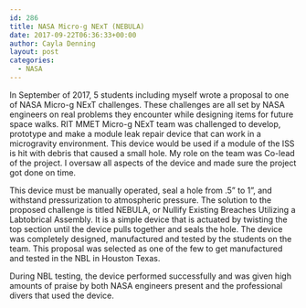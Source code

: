 ```yaml
---
id: 286
title: NASA Micro-g NExT (NEBULA)
date: 2017-09-22T06:36:33+00:00
author: Cayla Denning
layout: post
categories:
  - NASA
---
```


In September of 2017, 5 students including myself wrote a proposal to one of NASA Micro-g NExT challenges. These challenges are all set by NASA engineers on real problems they encounter while designing items for future space walks. RIT MMET Micro-g NExT team was challenged to develop, prototype and make a module leak repair device that can work in a microgravity environment. This device would be used if a module of the ISS is hit with debris that caused a small hole. My role on the team was Co-lead of the project. I oversaw all aspects of the device and made sure the project got done on time. 

This device must be manually operated, seal a hole from .5” to 1”, and withstand pressurization to atmospheric pressure. The solution to the proposed challenge is titled NEBULA, or Nullify Existing Breaches Utilizing a Labtobrical Assembly. It is a simple device that is actuated by twisting the top section until the device pulls together and seals the hole. The device was completely designed, manufactured and tested by the students on the team. This proposal was selected as one of the few to get manufactured and tested in the NBL in Houston Texas. 

During NBL testing, the device performed successfully and was given high amounts of praise by both NASA engineers present and the professional divers that used the device. 



<!--- Pictures -->